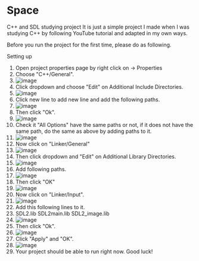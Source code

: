 # Space
C++ and SDL studying project
It is just a simple project I made when I was studying C++ by following YouTube tutorial and adapted in my own ways.

Before you run the project for the first time, please do as following.

Setting up
1. Open project properties page by right click on <Project Name> -> Properties
2. Choose "C++/General".
3. ![image](https://github.com/user-attachments/assets/c86e8b7e-bdd0-4f2c-a05c-71c7ed8c9c72)
4. Click dropdown and choose "Edit" on Additional Include Directories.
5. ![image](https://github.com/user-attachments/assets/73b73697-f8a0-4ed1-8055-a3d09c7905cf)
6. Click new line to add new line and add the following paths.
7. ![image](https://github.com/user-attachments/assets/634d0f0f-4681-425d-b494-e2b9e477b5a6)
8. Then click "Ok".
9. ![image](https://github.com/user-attachments/assets/cefe98f6-605d-4c58-87e0-6a5c7cb334de)
10. Check it "All Options" have the same paths or not, if it does not have the same path, do the same as above by adding paths to it.
11. ![image](https://github.com/user-attachments/assets/819d03c1-7208-4a80-b9de-c432478c72b6)
12. Now click on "Linker/General"
13. ![image](https://github.com/user-attachments/assets/dcdf8c59-db10-45ad-a654-ec3f655e257b)
14. Then click dropdown and "Edit" on Additional Library Directories.
15. ![image](https://github.com/user-attachments/assets/90c82413-f3c0-482a-a9af-2d65fce093bf)
16. Add following paths.
17. ![image](https://github.com/user-attachments/assets/d7395b62-01b5-46fb-8951-c75f8d48e63b)
18. Then click "OK"
19. ![image](https://github.com/user-attachments/assets/6f95c1ec-37a5-4894-86b3-147405f4c7d7)
20. Now click on "Linker/Input".
21. ![image](https://github.com/user-attachments/assets/c9ed3623-596d-4dfb-a932-7def060ea79d)
22. Add this following lines to it.
23. SDL2.lib
SDL2main.lib
SDL2_image.lib
24. ![image](https://github.com/user-attachments/assets/e59ed4b5-0d13-46e8-a526-13cd7ceae33b)
25. Then click "Ok".
26. ![image](https://github.com/user-attachments/assets/73824e5b-2e25-4c0f-9379-e186c2559ea0)
27. Click "Apply" and "OK".
28. ![image](https://github.com/user-attachments/assets/c25a9d18-98e8-4323-8095-97f07f042a33)
29. Your project should be able to run right now. Good luck!
